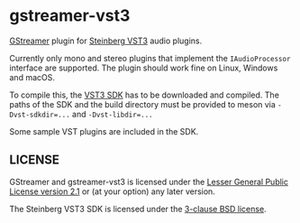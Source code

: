 # gstreamer-vst3

[GStreamer](https://gstreamer.freedesktop.org/) plugin for
[Steinberg VST3](https://www.steinberg.net/en/company/technologies/vst3.html) audio plugins.

Currently only mono and stereo plugins that implement the `IAudioProcessor`
interface are supported. The plugin should work fine on Linux, Windows and
macOS.

To compile this, the [VST3 SDK](https://www.steinberg.net/en/company/developers.html) has to
be downloaded and compiled. The paths of the SDK and the build directory must
be provided to meson via `-Dvst-sdkdir=...` and `-Dvst-libdir=...`

Some sample VST plugins are included in the SDK.

## LICENSE

GStreamer and gstreamer-vst3 is licensed under the [Lesser General Public
License version 2.1](COPYING) or (at your option) any later version.

The Steinberg VST3 SDK is licensed under the [3-clause BSD
license](https://opensource.org/licenses/BSD-3-Clause).
